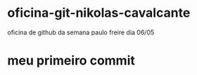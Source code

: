 # oficina-git-nikolas-cavalcante
oficina de github da semana paulo freire dia 06/05
# meu primeiro commit 
